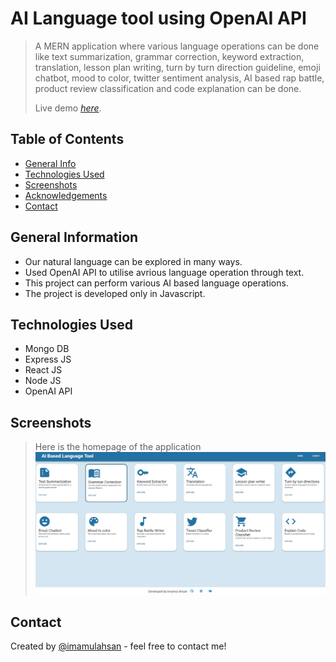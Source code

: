 # AI Language tool using OpenAI API
> A MERN application where various language operations can be done like text summarization, grammar correction, keyword extraction, translation, lesson plan writing, turn by turn direction guideline, emoji chatbot, mood to color, twitter sentiment analysis, AI based rap battle, product review classification and code explanation can be done. 
>
> Live demo [_here_](https://www.youtube.com).

## Table of Contents
* [General Info](#general-information)
* [Technologies Used](#technologies-used)
* [Screenshots](#screenshots)
* [Acknowledgements](#acknowledgements)
* [Contact](#contact)

## General Information
- Our natural language can be explored in many ways.
- Used OpenAI API to utilise avrious language operation through text.
- This project can perform various AI based language operations.
- The project is developed only in Javascript.

## Technologies Used
- Mongo DB
- Express JS
- React JS
- Node JS
- OpenAI API

## Screenshots
> Here is the homepage of the application
![Example screenshot](https://github.com/imamulahsan/AI-language-tool-openai/blob/main/Github.png)


## Contact
Created by [@imamulahsan](https://www.youtube.com) - feel free to contact me!
